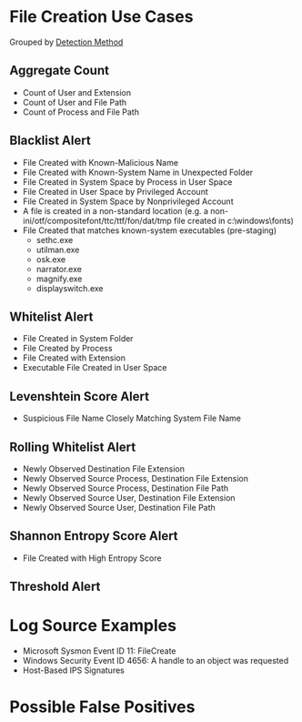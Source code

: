 # File Creation Use Cases

Grouped by [Detection Method](/Detection-Methods.md)

## Aggregate Count
- Count of User and Extension
- Count of User and File Path
- Count of Process and File Path


## Blacklist Alert
- File Created with Known-Malicious Name
- File Created with Known-System Name in Unexpected Folder
- File Created in System Space by Process in User Space
- File Created in User Space by Privileged Account
- File Created in System Space by Nonprivileged Account
- A file is created in a non-standard location (e.g. a non-ini/otf/compositefont/ttc/ttf/fon/dat/tmp file created in c:\windows\fonts)
- File Created that matches known-system executables (pre-staging)
  - sethc.exe
  - utilman.exe
  - osk.exe
  - narrator.exe
  - magnify.exe
  - displayswitch.exe


## Whitelist Alert
- File Created in System Folder
- File Created by Process
- File Created with Extension
- Executable File Created in User Space


## Levenshtein Score Alert
- Suspicious File Name Closely Matching System File Name


## Rolling Whitelist Alert
- Newly Observed Destination File Extension
- Newly Observed Source Process, Destination File Extension
- Newly Observed Source Process, Destination File Path
- Newly Observed Source User, Destination File Extension
- Newly Observed Source User, Destination File Path


## Shannon Entropy Score Alert
- File Created with High Entropy Score


## Threshold Alert


# Log Source Examples
- Microsoft Sysmon Event ID 11: FileCreate
- Windows Security Event ID 4656: A handle to an object was requested
- Host-Based IPS Signatures
 

# Possible False Positives
